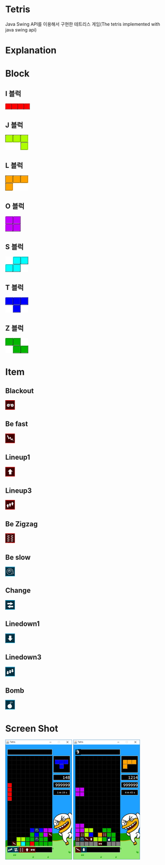 # Tetris
Java Swing API를 이용해서 구현한 테트리스 게임(The tetris implemented with java swing api)

# Explanation

# Block
## I 블럭
![block_i](/images/block/block_I.png)

## J 블럭
![block_j](/images/block/block_J.png)

## L 블럭
![block_l](/images/block/block_L.png)

## O 블럭
![block_o](/images/block/block_O.png)

## S 블럭
![block_s](/images/block/block_S.png)

## T 블럭
![block_t](/images/block/block_T.png)

## Z 블럭
![block_z](/images/block/block_Z.png)

# Item

## Blackout
![item_blackout](/images/item/a_blackout.png)

## Be fast
![item_fast](/images/item/a_fast.png)

## Lineup1
![item_lineup_1](/images/item/a_lineup_1.png)

## Lineup3
![item_lineup_3](/images/item/a_lineup_3.png)

## Be Zigzag
![item_zigzag](/images/item/a_zigzag.png)

</hr>

## Be slow
![item_slow](/images/item/p_slow.png)

## Change
![item_change](/images/item/p_change.png)

## Linedown1
![item_linedown_1](/images/item/p_linedown_1.png)

## Linedown3
![item_linedown_3](/images/item/p_linedown_3.png)

## Bomb
![item_bomb](/images/item/p_bomb.png)

# Screen Shot

![playing](/ScreenShot/playing.png "게임 진행(playing game)")
![using_item](/ScreenShot/using_item.png "아이템 사용(using item)")